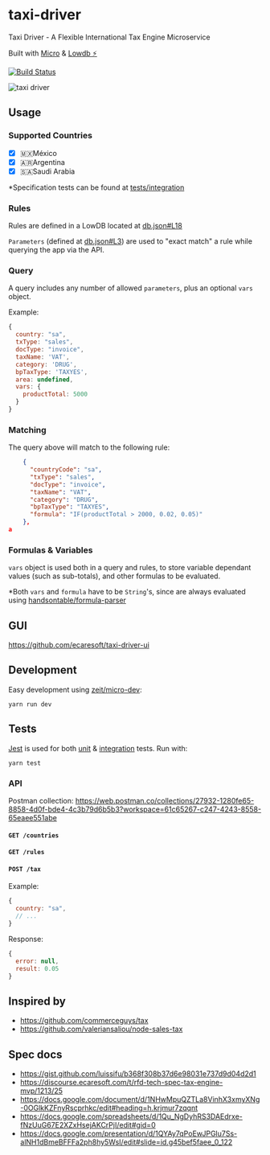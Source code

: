 # taxi-driver
Taxi Driver - A Flexible International Tax Engine Microservice

Built with [Micro](https://github.com/zeit/micro) & [Lowdb ⚡️](https://github.com/typicode/lowdb)

[![Build Status](https://travis-ci.org/ecaresoft/taxi-driver.svg?branch=master)](https://travis-ci.org/ecaresoft/taxi-driver)

![taxi driver](https://user-images.githubusercontent.com/119117/48316345-df182200-e5a7-11e8-94ff-bab2f79694f0.jpg)

## Usage

### Supported Countries

- [x] 🇲🇽México
- [x] 🇦🇷Argentina
- [x] 🇸🇦Saudi Arabia

\*Specification tests can be found at [tests/integration](https://github.com/ecaresoft/taxi-driver/tree/master/tests/integration)

### Rules

Rules are defined in a LowDB located at [db.json#L18](https://github.com/ecaresoft/taxi-driver/blob/master/db.json#L18)

`Parameters` (defined at [db.json#L3](https://github.com/ecaresoft/taxi-driver/blob/master/db.json#L3)) are used to "exact match" a rule while querying the app via the API.

### Query

A query includes any number of allowed `parameters`, plus an optional `vars` object.

Example:

```javascript
{
  country: "sa",
  txType: "sales",
  docType: "invoice",
  taxName: 'VAT',
  category: 'DRUG',
  bpTaxType: 'TAXYES',
  area: undefined,
  vars: {
    productTotal: 5000
  }
}
```

### Matching

The query above will match to the following rule:

```json
    {
      "countryCode": "sa",
      "txType": "sales",
      "docType": "invoice",
      "taxName": "VAT",
      "category": "DRUG",
      "bpTaxType": "TAXYES",
      "formula": "IF(productTotal > 2000, 0.02, 0.05)"
    },
a
```

### Formulas & Variables

`vars` object is used both in a query and rules, to store variable dependant values (such as sub-totals), and other formulas to be evaluated.

*Both `vars` and `formula` have to be `String`'s, since are always evaluated using [handsontable/formula-parser](https://github.com/handsontable/formula-parser)

## GUI

https://github.com/ecaresoft/taxi-driver-ui

## Development

Easy development using [zeit/micro-dev](https://github.com/zeit/micro-dev):

```
yarn run dev
```

## Tests

[Jest](https://jestjs.io/) is used for both [unit](https://github.com/ecaresoft/taxi-driver/tree/master/tests/unit) & [integration](https://github.com/ecaresoft/taxi-driver/tree/master/tests/integration) tests. Run with:

```
yarn test
```

### API

Postman collection: https://web.postman.co/collections/27932-1280fe65-8858-4d0f-bde4-4c3b79d6b5b3?workspace=61c65267-c247-4243-8558-65eaee551abe

#### `GET /countries`

#### `GET /rules`

#### `POST /tax`

Example:

```javascript
{
  country: "sa",
  // ...
}
```

Response:

```javascript
{
  error: null,
  result: 0.05
}
```

## Inspired by

- https://github.com/commerceguys/tax
- https://github.com/valeriansaliou/node-sales-tax

## Spec docs

- https://gist.github.com/luissifu/b368f308b37d6e98031e737d9d04d2d1
- https://discourse.ecaresoft.com/t/rfd-tech-spec-tax-engine-mvp/1213/25
- https://docs.google.com/document/d/1NHwMpuQZTLa8VinhX3xmyXNg-0OGlkKZFnyRscprhkc/edit#heading=h.krjmur7zqqnt
- https://docs.google.com/spreadsheets/d/1Qu_NgDyhRS3DAEdrxe-fNzUuG67E2XZxHsejAKCrPjI/edit#gid=0
- https://docs.google.com/presentation/d/1QYAy7qPoEwJPGlu7Ss-alNH1dBmeBFFFa2ph8hy5WsI/edit#slide=id.g45bef5faee_0_122
